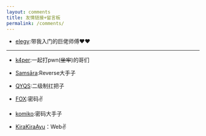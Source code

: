 ```yaml
---
layout: comments
title: 友情链接+留言板
permalink: /comments/
---
```






- [elegy](https://yuan0x1elegy.love/):带我入门的巨佬师傅♥♥



----

- [k4per](http://8.129.16.251/):一起打pwn(~~坐牢~~)的哥们


- [Samsāra](https://samsara-lo.github.io/):Reverse大手子


- [QYQS](https://qyqs1.github.io/):二级制扛把子


- [FOX](https://rockfox0.github.io/):密码✌

- [komiko](https://notion-next-yeye.vercel.app/):密码大手子

- [KiraKiraAyu](http://kkayu.com/)：Web✌


